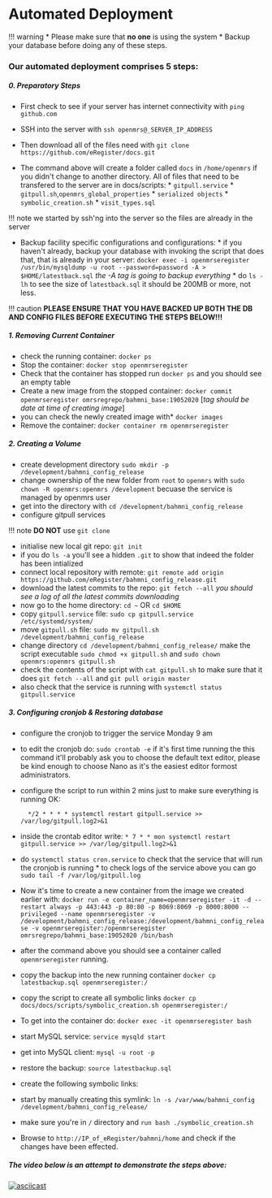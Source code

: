 # Automated Deployment

!!! warning
    * Please make sure that **no one** is using the system 
    * Backup your database before doing any of these steps.


### Our automated deployment comprises 5 steps:

##### 0. Preparatory Steps

* First check to see if your server has internet connectivity with `ping github.com`

* SSH into the server with `ssh openmrs@_SERVER_IP_ADDRESS` 

* Then download all of the files need with `git clone https://github.com/eRegister/docs.git `

* The command above will create a folder called `docs` in `/home/openmrs` if you didn't change to another directory. All of files that need to be transfered to the server are in docs/scripts:
        * `gitpull.service`
        * `gitpull.sh`,`openmrs_global_properties`
        * `serialized objects`
        * `symbolic_creation.sh`
        * `visit_types.sql`
        
!!! note
    we started by ssh'ng into the server so the files are already in the server


* Backup facility specific configurations and configurations: 
        *  if you haven't already, backup your database with invoking the script that does that, that is already in your server: `docker exec -i openmrseregister /usr/bin/mysqldump -u root --password=password -A > $HOME/latestback.sql` _the -A tag is going to backup everything_
        * do `ls -lh` to see the size of `latestback.sql` it should be 200MB or more, not less.

!!! caution
    **PLEASE ENSURE THAT YOU HAVE BACKED UP BOTH  THE DB AND CONFIG FILES BEFORE EXECUTING THE STEPS BELOW!!!**

##### 1. Removing Current Container

* check the running container: `docker ps`
* Stop the container: `docker stop openmrseregister`
* Check that the container has stopped run `docker ps` and you should see an empty table
* Create a new image from the stopped container: `docker commit openmrseregister omrsregrepo/bahmni_base:19052020` [*tag should be date at time of creating image*]
* you can check the newly created image with* `docker images` 
* Remove the container: `docker container rm openmrseregister`

##### 2. Creating a Volume

* create development directory `sudo mkdir -p /development/bahmni_config_release`
* change ownership of the new folder from `root` to `openmrs` with `sudo chown -R openmrs:openmrs /development` becuase the service is managed by openmrs user 
* get into the directory with `cd /development/bahmni_config_release`
* configure gitpull services

!!! note
**DO NOT** use `git clone`

* initialise new local git repo: `git init`
* if you do `ls -a` you'll see a hidden `.git` to show that indeed the folder has been intialized
* connect local repository with remote: `git remote add origin https://github.com/eRegister/bahmni_config_release.git`
* download the latest commits to the repo: `git fetch --all` *you should see a log of all the latest commits downloading*
* now go to the home directory: `cd ~` OR `cd $HOME`
* copy `gitpull.service` file: `sudo cp gitpull.service /etc/systemd/system/`
* move `gitpull.sh` file: `sudo mv gitpull.sh /development/bahmni_config_release`
* change directory `cd /development/bahmni_config_release/` make the script executable `sudo chmod +x gitpull.sh` and `sudo chown openmrs:openmrs gitpull.sh`
* check the contents of the script with  `cat gitpull.sh` to make sure that it does `git fetch --all` and `git pull origin master` 
* also check that the service is running with `systemctl status gitpull.service`

##### 3. Configuring **cronjob** & Restoring database
* configure the cronjob to trigger the service Monday 9 am
* to edit the cronjob do: `sudo crontab -e` if it's first time running the this command it'll probably ask you to choose the default text editor, please be kind enough to choose Nano as it's the easiest editor formost administrators.
* configure the script to run within 2 mins just to make sure everything is running OK: 

    
        */2 * * * * systemctl restart gitpull.service >> /var/log/gitpull.log2>&1


* inside the crontab editor write: `* 7 * * mon systemctl restart gitpull.service >> /var/log/gitpull.log2>&1`

* do `systemctl status cron.service` to check that the service that will run the cronjob is running
        * to check logs of the service above you can go `sudo tail -f /var/log/gitpull.log`

* Now it's time to create a new container from the image we created earlier with: `docker run -e container_name=openmrseregister -it -d --restart always -p 443:443 -p 80:80 -p 8069:8069 -p 8000:8000 --privileged --name openmrseregister -v /development/bahmni_config_release:/development/bahmni_config_release -v openmrseregister:/openmrseregister omrsregrepo/bahmni_base:19052020 /bin/bash`

* after the command above you should see a container called `openmrseregister` running. 

* copy the backup into the new running container `docker cp latestbackup.sql openmrseregister:/`

* copy the script to create all symbolic links `docker cp docs/docs/scripts/symbolic_creation.sh openmrseregister:/`

* To get into the container do: `docker exec -it openmrseregister bash`

* start MySQL service: `service mysqld start`

* get into MySQL client: `mysql -u root -p`

* restore the backup: `source latestbackup.sql`

* create the following symbolic links: 

* start by manually creating this symlink: `ln -s /var/www/bahmni_config  /development/bahmni_config_release/`

* make sure you're in `/` directory and `run bash ./symbolic_creation.sh`

*  Browse to `http://IP_of_eRegister/bahmni/home` and check if the changes have been effected.

##### The video below is an attempt to demonstrate the steps above:

[![asciicast](https://asciinema.org/a/334423.svg)](https://asciinema.org/a/334423)